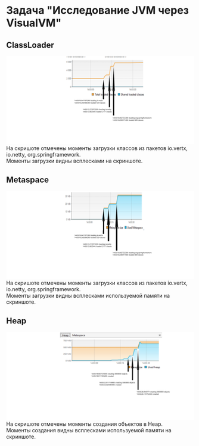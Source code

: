# Задача "Исследование JVM через VisualVM"

## ClassLoader
![ClassLoader](ClassLoader.png)
На скришоте отмечены моменты загрузки классов из пакетов io.vertx, io.netty, org.springframework.\
Моменты загрузки видны всплесками на скриншоте.

## Metaspace
![Metaspace](Metaspace.png)
На скришоте отмечены моменты загрузки классов из пакетов io.vertx, io.netty, org.springframework.\
Моменты загрузки видны всплесками используемой памяти на скриншоте.

## Heap
![Heap](Heap.png)
На скришоте отмечены моменты создания объектов в Heap.\
Моменты создания видны всплесками используемой памяти на скриншоте.
